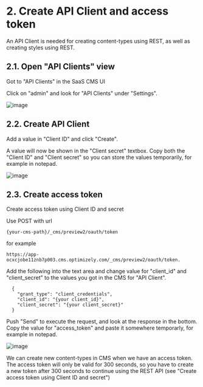 # 2. Create API Client and access token
An API Client is needed for creating content-types using REST, as well as creating styles using REST.

## 2.1. Open "API Clients" view
Got to "API Clients" in the SaaS CMS UI

Click on "admin" and look for "API Clients" under "Settings".

![image](https://github.com/user-attachments/assets/e11ca5be-f6e9-43f9-b297-f37169996206)

## 2.2. Create API Client
Add a value in "Client ID" and click "Create".

A value will now be shown in the "Client secret" textbox. Copy both the "Client ID" and "Client secret" so you can store the values temporarily, for example in notepad.

![image](https://github.com/user-attachments/assets/0bfc8c67-1d5a-4f7e-9ffb-d688077099d7)

## 2.3. Create access token
Create access token using Client ID and secret

Use POST with url 

    {your-cms-path}/_cms/preview2/oauth/token

for example

    https://app-ocxcjobe11znb7p003.cms.optimizely.com/_cms/preview2/oauth/token.

Add the following into the text area and change value for "client_id" and "client_secret" to the values you got in the CMS for "API Client".

      {
        "grant_type": "client_credentials",
        "client_id": "{your client_id}",
        "client_secret": "{your client_secret}"
      }

Push "Send" to execute the request, and look at the response in the bottom. Copy the value for "access_token" and paste it somewhere temporarly, for example in notepad.

![image](https://github.com/user-attachments/assets/aab7f009-aa4d-447a-a242-bdd4687de883)

We can create new content-types in CMS when we have an access token. The access token will only be valid for 300 seconds, so you have to create a new token after 300 seconds to continue using the REST API (see "Create access token using Client ID and secret")